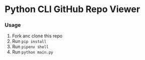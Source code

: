 # Python CLI GitHub Repo Viewer

### Usage

1. Fork anc clone this repo
2. Run ```pip install```
3. Run ```pipenv shell```
4. Run ```python main.py```
